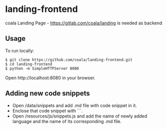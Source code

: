 # landing-frontend
coala Landing Page - https://gitlab.com/coala/landing is needed as backend


## Usage

To run locally:

    $ git clone https://github.com/coala/landing-frontend.git
    $ cd landing-frontend
    $ python -m SimpleHTTPServer 8080


Open http://localhost:8080 in your browser.


## Adding new code snippets

- Open /data/snippets and add .md file with code snippet in it.
- Enclose that code snippet with ```.
- Open /resources/js/snippets.js and add the name of newly added
 language and the name of its corresponding .md file.
